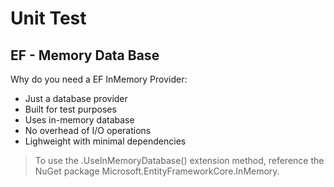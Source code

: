 ﻿# Unit Test

## EF - Memory Data Base

Why do you need a EF InMemory Provider:

- Just a database provider
- Built for test purposes
- Uses in-memory database
- No overhead of I/O operations
- Lighweight with minimal dependencies

> To use the .UseInMemoryDatabase() extension method, reference the NuGet package Microsoft.EntityFrameworkCore.InMemory.